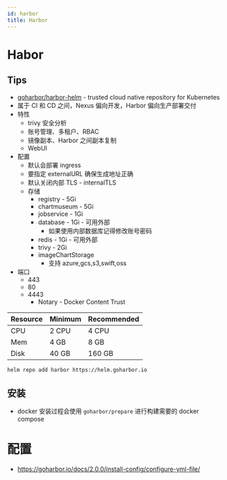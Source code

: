 ```yaml
---
id: harbor
title: Harbor
---
```


# Habor

## Tips

- [goharbor/harbor-helm](https://github.com/goharbor/harbor-helm) - trusted cloud native repository for Kubernetes
- 属于 CI 和 CD 之间，Nexus 偏向开发，Harbor 偏向生产部署交付
- 特性
  - trivy 安全分析
  - 账号管理、多租户、RBAC
  - 镜像副本、Harbor 之间副本复制
  - WebUI
- 配置
  - 默认会部署 ingress
  - 要指定 externalURL 确保生成地址正确
  - 默认关闭内部 TLS - internalTLS
  - 存储
    - registry - 5Gi
    - chartmuseum - 5Gi
    - jobservice - 1Gi
    - database - 1Gi - 可用外部
      - 如果使用内部数据库记得修改账号密码
    - redis - 1Gi - 可用外部
    - trivy - 2Gi
    - imageChartStorage
      - 支持 azure,gcs,s3,swift,oss
- 端口
  - 443
  - 80
  - 4443
    - Notary - Docker Content Trust

| Resource | Minimum | Recommended |
| -------- | ------- | ----------- |
| CPU      | 2 CPU   | 4 CPU       |
| Mem      | 4 GB    | 8 GB        |
| Disk     | 40 GB   | 160 GB      |

```bash
helm repo add harbor https://helm.goharbor.io
```

## 安装
* docker 安装过程会使用 `goharbor/prepare` 进行构建需要的 docker compose

# 配置
* https://goharbor.io/docs/2.0.0/install-config/configure-yml-file/
